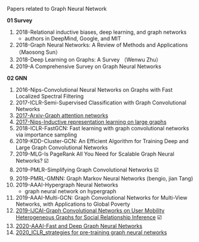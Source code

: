 Papers related to Graph Neural Network



**01 Survey**

1. 2018-Relational inductive biases, deep learning, and graph networks
   - authors in DeepMind, Google, and MIT
2. 2018-Graph Neural Networks: A Review of Methods and Applications （Maosong Sun）
3. 2018-Deep Learning on Graphs: A Survey （Wenwu Zhu）
4. 2019-A Comprehensive Survey on Graph Neural Networks



**02 GNN**

1. 2016-Nips-Convolutional Neural Networks on Graphs with Fast Localized Spectral Filtering 
2. 2017-ICLR-Semi-Supervised Classification with Graph Convolutional Networks
3. [2017-Arxiv-Graph attention networks](https://arxiv.org/abs/1710.10903)
4. [2017-Nips-Inductive representation learning on large graphs](http://papers.nips.cc/paper/6703-inductive-representation-learning-on-large-graphs)
5. 2018-ICLR-FastGCN: Fast learning with graph convolutional networks via importance sampling
6. 2019-KDD-Cluster-GCN: An Efficient Algorithm for Training Deep and Large Graph Convolutional  Networks
7. 2019-MLG-Is PageRank All You Need for Scalable Graph Neural Networks? :ballot_box_with_check:
8. 2019-PMLR-Simplifying Graph Convolutional Networks :ballot_box_with_check:
9. 2019-PMRL-GMNN: Graph Markov Neural Networks (bengio, jian Tang)
10. 2019-AAAI-Hypergraph Neural Networks
    - graph neural network on hypergraph
11. 2019-AAAI-Multi-GCN: Graph Convolutional Networks for Multi-View Networks, with Applications to Global Poverty
12. [2019-IJCAI-Graph Convolutional Networks on User Mobility Heterogeneous Graphs for Social Relationship Inference](http://www.shichuan.org/hin/time/2019.IJCAI%202019%20Graph%20Convolutional%20Networks%20on%20User%20Mobility%20Heterogeneous%20Graphs%20for%20Social%20Relationship%20Inference.pdf)  :ballot_box_with_check:
13. [2020-AAAI-Fast and Deep Graph Neural Networks](https://arxiv.org/pdf/1911.08941.pdf)
14. [2020_ICLR_strategies for pre-training graph neural networks](https://openreview.net/forum?id=HJlWWJSFDH)